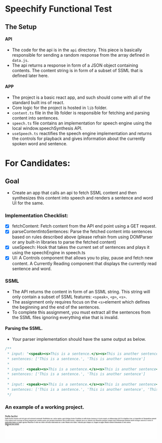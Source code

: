 # Speechify Functional Test

## The Setup

#### API

- The code for the api is in the `api` directory. This piece is basically responsible for sending a random response from the array defined in `data.js`.
- The api returns a response in form of a JSON object containing contents. The content string is in form of a subset of SSML that is defined later here.

#### APP

- The project is a basic react app, and such should come with all of the standard built ins of react.
- Core logic for the project is hosted in `lib` folder.
- `content.ts` file in the lib folder is responsible for fetching and parsing content into sentences.
- `speech.ts` file contains an implementation for speech engine using the local window.speechSynthesis API.
- `useSpeech.ts` reactifies the speech engine implementation and returns the controls for playback and gives information about the currently spoken word and sentence.

# For Candidates:

## Goal

- Create an app that calls an api to fetch SSML content and then synthesizes this content into speech and renders a sentence and word UI for the same.

### Implementation Checklist:
- [x] fetchContent: Fetch content from the API end point using a GET request.
- [x] parseContentIntoSentences: Parse the fetched content into sentences based on rules described above (please refrain from using DOMParser or any built-in libraries to parse the fetched content)
- [x] useSpeech: Hook that takes the current set of sentences and plays it using the speechEngine in speech.ts
- [x] UI: A Controls component that allows you to play, pause and fetch new content. A Currently Reading component that displays the currently read sentence and word.

### SSML

- The API returns the content in form of an SSML string. This string will only contain a subset of SSML features: `<speak>`, `<p>`, `<s>`.
- The assignment only requires focus on the `<s>`element which defines the beginning and the end of the sentences.
- To complete this assignment, you must extract all the sentences from the SSML files ignoring everything else that is invalid.

#### Parsing the SSML.

- Your parser implementation should have the same output as below.

```ts
/**
 * input: "<speak><s>This is a sentence.</s><s>This is another sentence</s></speak>",
 * sentences: ['This is a sentence.', 'This is another sentence']
 *
 * input: <speak><s>This is a sentence.</s><s>This is another sentence</s>Some more text</speak>
 * sentences: ['This is a sentence.', 'This is another sentence']
 *
 * input: <speak><s>This is a sentence.</s><s>This is another sentence</s>Some more text<s>This is a longer piece of content</s></speak>
 * sentences: ['This is a sentence.', 'This is another sentence', 'This is a longer piece of content']
 */
```

### An example of a working project.
![Example](example.gif)